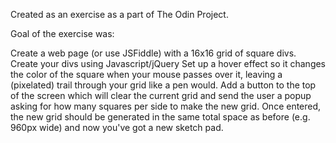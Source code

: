Created as an exercise as a part of The Odin Project.

Goal of the exercise was:

Create a web page (or use JSFiddle) with a 16x16 grid of square divs. Create your divs using Javascript/jQuery Set up a hover effect so it changes the color of the square when your mouse passes over it, leaving a (pixelated) trail through your grid like a pen would. Add a button to the top of the screen which will clear the current grid and send the user a popup asking for how many squares per side to make the new grid. Once entered, the new grid should be generated in the same total space as before (e.g. 960px wide) and now you've got a new sketch pad.
